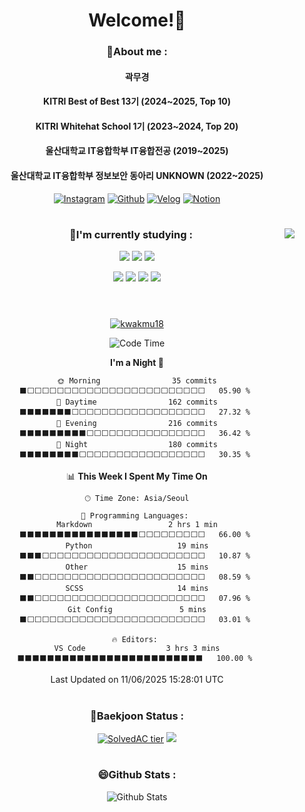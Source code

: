 <div align="center">
 
# Welcome!👋

### 💬About me : 

 #### 곽무경
 #### KITRI Best of Best 13기 (2024~2025, Top 10)
 #### KITRI Whitehat School 1기 (2023~2024, Top 20)
 #### 울산대학교 IT융합학부 IT융합전공 (2019~2025)
 #### 울산대학교 IT융합학부 정보보안 동아리 UNKNOWN (2022~2025)


 [![Instagram](https://img.shields.io/badge/Instagram-E4405F?style=flat-square&logo=Instagram&logoColor=white)](https://www.instagram.com/kwakmu18)
 [![Github](https://img.shields.io/badge/GitHub-181717?style=flat-square&logo=github&logoColor=white)](https://www.github.com/kwakmu18)
 [![Velog](https://img.shields.io/badge/Naver%20Blog-20C997?style=flat-square&logo=naver&logoColor=white)](https://blog.naver.com/mckkk119)
 [![Notion](https://img.shields.io/badge/Portfolio-181717?style=flat-square&logo=notion&logoColor=white)](https://kwakmu18.github.io/portfolio)

 #

  <img align='right' src="https://github-readme-stats.vercel.app/api/top-langs/?username=kwakmu18&layout=compact&theme=vue&link=https://github.com/kwakmu18/github-readme-stats">
 
### 🌱I'm currently studying : 

 <img src="https://img.shields.io/badge/C-00599C?style=flat-square&logo=C&logoColor=white"/> <img src="https://img.shields.io/badge/C++-A8B9CC?style=flat-square&logo=C%2B%2B&logoColor=white"/> 
 <img src="https://img.shields.io/badge/Python-3776AB?style=flat-square&logo=Python&logoColor=white"/>

 <img src="https://img.shields.io/badge/Linux-FCC624?style=flat-square&logo=linux&logoColor=white"/> <img src="https://img.shields.io/badge/Bash-4EAA25?style=flat-square&logo=GNU Bash&logoColor=white"/> <img src="https://img.shields.io/badge/Pwnable-00599C?style=flat-square&logo=C&logoColor=white"/> <img src="https://img.shields.io/badge/Web Hacking-00599C?style=flat-square&logo=C&logoColor=white"/>
 <br><br>
 #
 

[![kwakmu18](https://github-readme-stats.vercel.app/api/wakatime?username=kwakmu18&layout=compact&count_private=true)](https://wakatime.com/@kwakmu18)

<!--START_SECTION:waka-->
![Code Time](http://img.shields.io/badge/Code%20Time-1%2C231%20hrs%2027%20mins-blue)

**I'm a Night 🦉** 

```text
🌞 Morning                35 commits          ⬛⬜⬜⬜⬜⬜⬜⬜⬜⬜⬜⬜⬜⬜⬜⬜⬜⬜⬜⬜⬜⬜⬜⬜⬜   05.90 % 
🌆 Daytime                162 commits         ⬛⬛⬛⬛⬛⬛⬛⬜⬜⬜⬜⬜⬜⬜⬜⬜⬜⬜⬜⬜⬜⬜⬜⬜⬜   27.32 % 
🌃 Evening                216 commits         ⬛⬛⬛⬛⬛⬛⬛⬛⬛⬜⬜⬜⬜⬜⬜⬜⬜⬜⬜⬜⬜⬜⬜⬜⬜   36.42 % 
🌙 Night                  180 commits         ⬛⬛⬛⬛⬛⬛⬛⬛⬜⬜⬜⬜⬜⬜⬜⬜⬜⬜⬜⬜⬜⬜⬜⬜⬜   30.35 % 
```


📊 **This Week I Spent My Time On** 

```text
🕑︎ Time Zone: Asia/Seoul

💬 Programming Languages: 
Markdown                 2 hrs 1 min         ⬛⬛⬛⬛⬛⬛⬛⬛⬛⬛⬛⬛⬛⬛⬛⬛⬜⬜⬜⬜⬜⬜⬜⬜⬜   66.00 % 
Python                   19 mins             ⬛⬛⬛⬜⬜⬜⬜⬜⬜⬜⬜⬜⬜⬜⬜⬜⬜⬜⬜⬜⬜⬜⬜⬜⬜   10.87 % 
Other                    15 mins             ⬛⬛⬜⬜⬜⬜⬜⬜⬜⬜⬜⬜⬜⬜⬜⬜⬜⬜⬜⬜⬜⬜⬜⬜⬜   08.59 % 
SCSS                     14 mins             ⬛⬛⬜⬜⬜⬜⬜⬜⬜⬜⬜⬜⬜⬜⬜⬜⬜⬜⬜⬜⬜⬜⬜⬜⬜   07.96 % 
Git Config               5 mins              ⬛⬜⬜⬜⬜⬜⬜⬜⬜⬜⬜⬜⬜⬜⬜⬜⬜⬜⬜⬜⬜⬜⬜⬜⬜   03.01 % 

🔥 Editors: 
VS Code                  3 hrs 3 mins        ⬛⬛⬛⬛⬛⬛⬛⬛⬛⬛⬛⬛⬛⬛⬛⬛⬛⬛⬛⬛⬛⬛⬛⬛⬛   100.00 % 
```


 Last Updated on 11/06/2025 15:28:01 UTC
<!--END_SECTION:waka-->

 #
 
### 🤔Baekjoon Status :

[![SolvedAC tier](http://mazassumnida.wtf/api/v2/generate_badge?boj=mckkk119)](https://solved.ac/mckkk119) 
<img src="http://mazandi.herokuapp.com/api?handle=mckkk119&theme=warm"/>


 #


### 😄Github Stats :

![Github Stats](https://github-readme-stats.vercel.app/api?username=kwakmu18&show_icons=true)

 #
 

